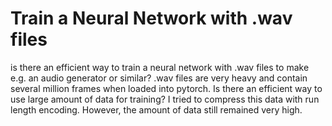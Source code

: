 
# Train a Neural Network with .wav files

is there an efficient way to train a neural network with .wav files to make e.g. an audio generator or similar? .wav files are very heavy and contain several million frames when loaded into pytorch. Is there an efficient way to use large amount of data for training?
I tried to compress this data with run length encoding. However, the amount of data still remained very high.

        